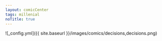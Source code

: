 ```yaml
---
layout: comicCenter
tags: millenial
noTitle: true
---
```


![_config.yml]({{ site.baseurl }}/images/comics/decisions,decisions.png)

